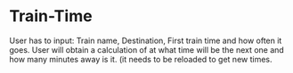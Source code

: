 # Train-Time
User has to input: Train name, Destination, First train time and how often it goes.
User will obtain a calculation of at what time will be the next one and how many minutes away is it. (it needs to be reloaded to get new times.
